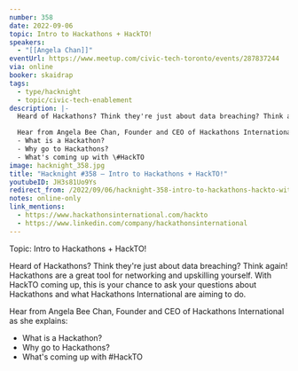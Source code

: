 ```yaml
---
number: 358
date: 2022-09-06
topic: Intro to Hackathons + HackTO!
speakers:
  - "[[Angela Chan]]"
eventUrl: https://www.meetup.com/civic-tech-toronto/events/287837244
via: online
booker: skaidrap
tags:
  - type/hacknight
  - topic/civic-tech-enablement
description: |-
  Heard of Hackathons? Think they're just about data breaching? Think again! Hackathons are a great tool for networking and upskilling yourself. With HackTO coming up, this is your chance to ask your questions about Hackathons and what Hackathons International are aiming to do.

  Hear from Angela Bee Chan, Founder and CEO of Hackathons International as she explains:
  - What is a Hackathon?
  - Why go to Hackathons?
  - What's coming up with \#HackTO
image: hacknight_358.jpg
title: "Hacknight #358 – Intro to Hackathons + HackTO!"
youtubeID: JH3s81Uo9Ys
redirect_from: /2022/09/06/hacknight-358-intro-to-hackathons-hackto-with-angela-chan/
notes: online-only
link_mentions:
  - https://www.hackathonsinternational.com/hackto
  - https://www.linkedin.com/company/hackathonsinternational
---
```

Topic:
Intro to Hackathons + HackTO!

Heard of Hackathons? Think they're just about data breaching? Think again! Hackathons are a great tool for networking and upskilling yourself. With HackTO coming up, this is your chance to ask your questions about Hackathons and what Hackathons International are aiming to do.

Hear from Angela Bee Chan, Founder and CEO of Hackathons International as she explains:

- What is a Hackathon?
- Why go to Hackathons?
- What's coming up with \#HackTO
